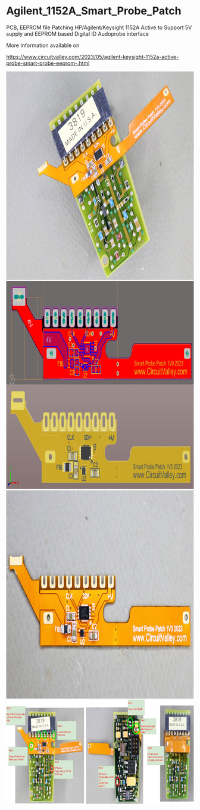 # Agilent_1152A_Smart_Probe_Patch
PCB, EEPROM file Patching HP/Agilent/Keysight 1152A Active to Support 5V supply and EEPROM based Digital ID Audoprobe interface 

More Information  available on 

https://www.circuitvalley.com/2023/05/agilent-keysight-1152a-active-probe-smart-probe-eeprom-.html


<a href="https://www.circuitvalley.com/2023/05/agilent-keysight-1152a-active-probe-smart-probe-eeprom-.html">
<img src="https://raw.githubusercontent.com/circuitvalley/Agilent_1152A_Smart_Probe_Patch/main/Images/agilent_1152A_active_probe_smart_probe_hack%20(4).JPG" alt="1152A" width="830" height="560">
</a>


<a href="https://www.circuitvalley.com/2023/05/agilent-keysight-1152a-active-probe-smart-probe-eeprom-.html">
<img src="https://github.com/circuitvalley/Agilent_1152A_Smart_Probe_Patch/blob/main/Images/agilent_1152A_active_probe_smart_probe_hack%20(15).jpg" alt="1152A" width="830" height="560">
</a>

<a href="https://www.circuitvalley.com/2023/05/agilent-keysight-1152a-active-probe-smart-probe-eeprom-.html">
<img src="https://github.com/circuitvalley/Agilent_1152A_Smart_Probe_Patch/blob/main/Images/agilent_1152A_active_probe_smart_probe_hack%20(13).JPG" alt="1152A" width="830" height="560">
</a>


<a href="https://www.circuitvalley.com/2023/05/agilent-keysight-1152a-active-probe-smart-probe-eeprom-.html">
<img src="https://github.com/circuitvalley/Agilent_1152A_Smart_Probe_Patch/blob/main/Images/agilent_1152A_active_probe_smart_probe_hack%20(7)..jpg" alt="1152A" width="830" height="280">
</a>


